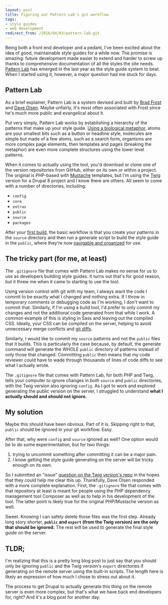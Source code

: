 ```yaml
---
layout: post
title: Figuring out Pattern Lab's git workflow
tags:
- style guides
- web development
redirect_from: /2016/04/03/pattern-lab-git
---
```


Being both a front end developer and a pedant, I've been excited about the idea of good, maintainable style guides for a while now. The promise is amazing: future development made easier to extend and harder to screw up thanks to comprehensive documentation of all the styles the site needs. [Pattern Lab](http://patternlab.io/) has emerged in the last year as the style guide system to beat. When I started using it, however, a major question had me stuck for days.

## Pattern Lab
As a brief explainer, Pattern Lab is a system devised and built by [Brad Frost](http://bradfrostweb.com/) and [Dave Olsen](https://twitter.com/dmolsen). Maybe unfairly, it's most often associated with Frost since he's much more public and evangelical about it.

Put very simply, Pattern Lab works by establishing a hierarchy of the patterns that make up your style guide. [Using a biological metaphor](http://patternlab.io/about.html), atoms are your smallest bits such as a button or headline style, molecules are simple but made of a few atoms, such as a search form, organisms are more complex page elements, then templates and pages (breaking the metaphor) are even more complete structures using the lower level patterns.

When it comes to actually using the tool, you'd download or clone one of the version repositories from GitHub, either on its own or within a project. The original is PHP-based with [Mustache](https://mustache.github.io/) templates, but I'm using the [Twig](http://twig.sensiolabs.org/) version for a Drupal 8 project and I know there are others. All seem to come with a number of directories, including:

- `config`
- `core`
- `extras`
- `public`
- `source`
- `packages`

After your [first build](http://patternlab.io/docs/first-run.html), the basic workflow is that you create your patterns in the `source` directory and then run a generate script to build the style guide in the `public`, where they're now [navigable and organized](http://demo.patternlab.io/) for use.

## The tricky part (for me, at least)
The `.gitignore` file that comes with Pattern Lab makes no sense for us to use as developers building style guides. It turns out that's for good reason, but it threw me when it came to starting to use the tool.

Using version control with git with my team, I always want the code I commit to be exactly what I changed and nothing extra. If I throw in temporary comments or debugging code as I'm working, I don't want to commit that. Similarly, if I'm using a build tool, I'd prefer to only commit my changes and not the additional code generated from that while I work. A common example of this is styling in Sass and leaving out the compiled CSS. Ideally, your CSS can be compiled on the server, helping to avoid unnecessary merge conflicts and [git diffs](https://github.com/pattern-lab/patternlab-php/commit/9d72a48cf988885a95d5d93873771af0f48567eb).

Similarly, I would like to commit my `source` patterns and not the `public` files that it builds. This is particularly the case because, by default, the generate command will generate the WHOLE `public` directory of patterns instead of only those that changed. Committing `public` then means that my code reviewer could have to wade through thousands of lines of code diffs to see what I actually wrote.

The `.gitignore` file that comes with Pattern Lab, for both PHP and Twig, tells your computer to ignore changes in _both_ `source` and `public` directories, with the Twig version also ignoring `config`. As I got to work and explored generating the public version on the server, I struggled to understand **what I actually should and should not ignore.**

## My solution
Maybe this should have been obvious. Part of it is. Skipping right to that, `public` should be ignored in your git workflow. Easy.

After that, why were `config` and `source` ignored as well? One option would be to do some experimentation, but for two things:

1. trying to uncommit something after committing it can be a major pain.
1. I know getting the style guide generating on the server will be tricky enough on its own.

So I submitted an "issue" [question on the Twig version's repo](https://github.com/pattern-lab/patternengine-php-twig/issues/15) in the hopes that they could help me clear this up. Thankfully, Dave Olsen responded with a more complete explanation. First, the `.gitignore` file that comes with that repository at least is meant for people using the PHP dependency management tool Composer as well as to help in his development of the tool. The latter point is likely true for the original PHP/Mustache version as well.

Sweet. Knowing I can safely delete those files was the first step. Already long story shorter, **`public` and `export` (from the Twig version) are the only that should be ignored.** The rest will be used to generate the final style guide on the server.

## TLDR;
I'm realizing that this is a pretty long blog post to just say that you should only be ignoring `public` and the Twig version's `export` directories if generating on the remote server using the built-in scripts. The length here is likely an expression of how much I chose to stress out about it.

The process to get Drupal to actually generate this thing on the remote server is even more complex, but that's what we have back end developers for, right? And it's a blog post for another day.
